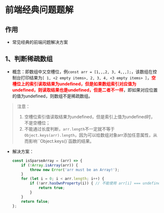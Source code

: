 # 前端经典问题题解

## 作用

* 常见经典的前端问题解决方案

## 1、判断稀疏数组

* 概念：即数组中又空槽位，例`const arr = [1,,,2, 3, 4,,,];`，该数组在控制台打印结果为`[ 1, <2 empty items>, 2, 3, 4, <3 empty items> ]`，**<font color='red'>空槽位上的索引读取结果为undefined，但是如果数组索引对应值为undefined，则读取结果也是undefined，但是二者不一样</font>**，即如果对应位置的值为undefined，则数组不是稀疏数组。

> 注意：
>
> 1. 空槽位索引值读取结果为undefined，但是索引上值为undefined时，不是空槽位；
> 2. 不能通过长度判断，`arr.length`不一定就不等于`Object.keys(arr).length`，因为可以给数组对象arr添加任意属性，从而影响``Object.keys()`函数的结果。

* 解决方案：

  ```javascript
  const isSparseArray = (arr) => {
      if (!Array.isArray(arr)) {
          throw new Error('arr must be an Array!');
      }
      for (let i = 0; i < arr.length; i++) {
          if (!arr.hasOwnProperty(i)) { // 不能使用 arr[i] === undefined 进行判断，使用hasOwnProperty函数判断下标是否存在
              return true;
          }
      }
      return false;
  };
  ```

  